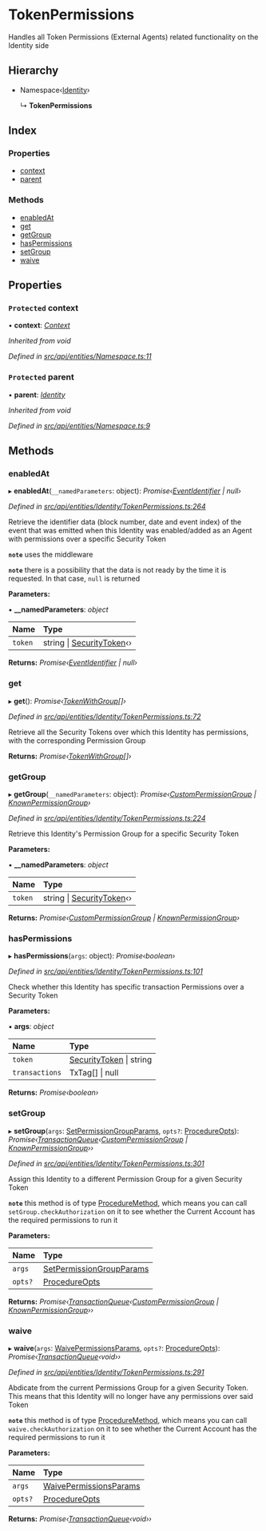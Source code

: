 # TokenPermissions

Handles all Token Permissions \(External Agents\) related functionality on the Identity side

## Hierarchy

* Namespace‹[Identity](identity.md)›

  ↳ **TokenPermissions**

## Index

### Properties

* [context](tokenpermissions.md#protected-context)
* [parent](tokenpermissions.md#protected-parent)

### Methods

* [enabledAt](tokenpermissions.md#enabledat)
* [get](tokenpermissions.md#get)
* [getGroup](tokenpermissions.md#getgroup)
* [hasPermissions](tokenpermissions.md#haspermissions)
* [setGroup](tokenpermissions.md#setgroup)
* [waive](tokenpermissions.md#waive)

## Properties

### `Protected` context

• **context**: [_Context_](context.md)

_Inherited from void_

_Defined in_ [_src/api/entities/Namespace.ts:11_](https://github.com/PolymathNetwork/polymesh-sdk/blob/56921667/src/api/entities/Namespace.ts#L11)

### `Protected` parent

• **parent**: [_Identity_](identity.md)

_Inherited from void_

_Defined in_ [_src/api/entities/Namespace.ts:9_](https://github.com/PolymathNetwork/polymesh-sdk/blob/56921667/src/api/entities/Namespace.ts#L9)

## Methods

### enabledAt

▸ **enabledAt**\(`__namedParameters`: object\): _Promise‹_[_EventIdentifier_](../interfaces/eventidentifier.md) _\| null›_

_Defined in_ [_src/api/entities/Identity/TokenPermissions.ts:264_](https://github.com/PolymathNetwork/polymesh-sdk/blob/56921667/src/api/entities/Identity/TokenPermissions.ts#L264)

Retrieve the identifier data \(block number, date and event index\) of the event that was emitted when this Identity was enabled/added as an Agent with permissions over a specific Security Token

**`note`** uses the middleware

**`note`** there is a possibility that the data is not ready by the time it is requested. In that case, `null` is returned

**Parameters:**

▪ **\_\_namedParameters**: _object_

| Name | Type |
| :--- | :--- |
| `token` | string \| [SecurityToken](securitytoken.md)‹› |

**Returns:** _Promise‹_[_EventIdentifier_](../interfaces/eventidentifier.md) _\| null›_

### get

▸ **get**\(\): _Promise‹_[_TokenWithGroup_](../interfaces/tokenwithgroup.md)_\[\]›_

_Defined in_ [_src/api/entities/Identity/TokenPermissions.ts:72_](https://github.com/PolymathNetwork/polymesh-sdk/blob/56921667/src/api/entities/Identity/TokenPermissions.ts#L72)

Retrieve all the Security Tokens over which this Identity has permissions, with the corresponding Permission Group

**Returns:** _Promise‹_[_TokenWithGroup_](../interfaces/tokenwithgroup.md)_\[\]›_

### getGroup

▸ **getGroup**\(`__namedParameters`: object\): _Promise‹_[_CustomPermissionGroup_](custompermissiongroup.md) _\|_ [_KnownPermissionGroup_](knownpermissiongroup.md)_›_

_Defined in_ [_src/api/entities/Identity/TokenPermissions.ts:224_](https://github.com/PolymathNetwork/polymesh-sdk/blob/56921667/src/api/entities/Identity/TokenPermissions.ts#L224)

Retrieve this Identity's Permission Group for a specific Security Token

**Parameters:**

▪ **\_\_namedParameters**: _object_

| Name | Type |
| :--- | :--- |
| `token` | string \| [SecurityToken](securitytoken.md)‹› |

**Returns:** _Promise‹_[_CustomPermissionGroup_](custompermissiongroup.md) _\|_ [_KnownPermissionGroup_](knownpermissiongroup.md)_›_

### hasPermissions

▸ **hasPermissions**\(`args`: object\): _Promise‹boolean›_

_Defined in_ [_src/api/entities/Identity/TokenPermissions.ts:101_](https://github.com/PolymathNetwork/polymesh-sdk/blob/56921667/src/api/entities/Identity/TokenPermissions.ts#L101)

Check whether this Identity has specific transaction Permissions over a Security Token

**Parameters:**

▪ **args**: _object_

| Name | Type |
| :--- | :--- |
| `token` | [SecurityToken](securitytoken.md) \| string |
| `transactions` | TxTag\[\] \| null |

**Returns:** _Promise‹boolean›_

### setGroup

▸ **setGroup**\(`args`: [SetPermissionGroupParams](../interfaces/setpermissiongroupparams.md), `opts?`: [ProcedureOpts](../interfaces/procedureopts.md)\): _Promise‹_[_TransactionQueue_](transactionqueue.md)_‹_[_CustomPermissionGroup_](custompermissiongroup.md) _\|_ [_KnownPermissionGroup_](knownpermissiongroup.md)_››_

_Defined in_ [_src/api/entities/Identity/TokenPermissions.ts:301_](https://github.com/PolymathNetwork/polymesh-sdk/blob/56921667/src/api/entities/Identity/TokenPermissions.ts#L301)

Assign this Identity to a different Permission Group for a given Security Token

**`note`** this method is of type [ProcedureMethod](../interfaces/proceduremethod.md), which means you can call `setGroup.checkAuthorization` on it to see whether the Current Account has the required permissions to run it

**Parameters:**

| Name | Type |
| :--- | :--- |
| `args` | [SetPermissionGroupParams](../interfaces/setpermissiongroupparams.md) |
| `opts?` | [ProcedureOpts](../interfaces/procedureopts.md) |

**Returns:** _Promise‹_[_TransactionQueue_](transactionqueue.md)_‹_[_CustomPermissionGroup_](custompermissiongroup.md) _\|_ [_KnownPermissionGroup_](knownpermissiongroup.md)_››_

### waive

▸ **waive**\(`args`: [WaivePermissionsParams](../interfaces/waivepermissionsparams.md), `opts?`: [ProcedureOpts](../interfaces/procedureopts.md)\): _Promise‹_[_TransactionQueue_](transactionqueue.md)_‹void››_

_Defined in_ [_src/api/entities/Identity/TokenPermissions.ts:291_](https://github.com/PolymathNetwork/polymesh-sdk/blob/56921667/src/api/entities/Identity/TokenPermissions.ts#L291)

Abdicate from the current Permissions Group for a given Security Token. This means that this Identity will no longer have any permissions over said Token

**`note`** this method is of type [ProcedureMethod](../interfaces/proceduremethod.md), which means you can call `waive.checkAuthorization` on it to see whether the Current Account has the required permissions to run it

**Parameters:**

| Name | Type |
| :--- | :--- |
| `args` | [WaivePermissionsParams](../interfaces/waivepermissionsparams.md) |
| `opts?` | [ProcedureOpts](../interfaces/procedureopts.md) |

**Returns:** _Promise‹_[_TransactionQueue_](transactionqueue.md)_‹void››_

